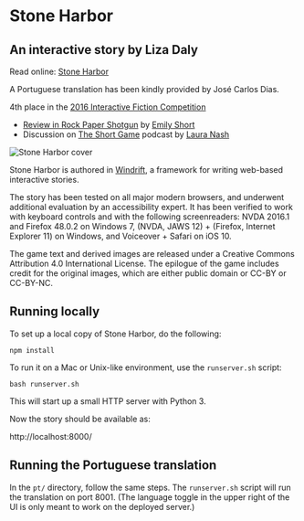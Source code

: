 # Stone Harbor

## An interactive story by Liza Daly

Read online: [Stone Harbor](https://stoneharborgame.com/)

A Portuguese translation has been kindly provided by José Carlos Dias.

4th place in the [2016 Interactive Fiction Competition](https://ifcomp.org)

- [Review in Rock Paper Shotgun](https://www.rockpapershotgun.com/2016/10/12/if-comp-2016-best-games/) by <a href="https://twitter.com/emshort">Emily Short</a>
- Discussion on <a href="http://www.theshortgame.net/104-more-ifcomp-2016/">The Short Game</a> podcast by <a href="https://twitter.com/laurajnash">Laura Nash</a>

![Stone Harbor cover](https://lizadaly.com/images/stoneharbor.png)

Stone Harbor is authored in [Windrift](https://github.com/lizadaly/windrift), a framework
for writing web-based interactive stories.

The story has been tested on all major modern browsers, and underwent additional evaluation by an accessibility expert. It has been verified to work with
keyboard controls and with the following screenreaders:
NVDA 2016.1 and Firefox 48.0.2 on Windows 7, (NVDA, JAWS 12) + (Firefox,
Internet Explorer 11) on Windows, and Voiceover + Safari on iOS 10.

The game text and derived images are released under a Creative Commons
Attribution 4.0 International License. The epilogue of the game includes
credit for the original images, which are either public domain or CC-BY or CC-BY-NC.

## Running locally

To set up a local copy of Stone Harbor, do the following:

```
npm install
```

To run it on a Mac or Unix-like environment, use the `runserver.sh`
script:

```
bash runserver.sh
```

This will start up a small HTTP server with Python 3. 

Now the story should be available as:

http://localhost:8000/

## Running the Portuguese translation

In the `pt/` directory, follow the same steps. The `runserver.sh` script will run the translation on port 8001. (The language toggle in the upper right of the UI is only meant to work on the deployed server.)